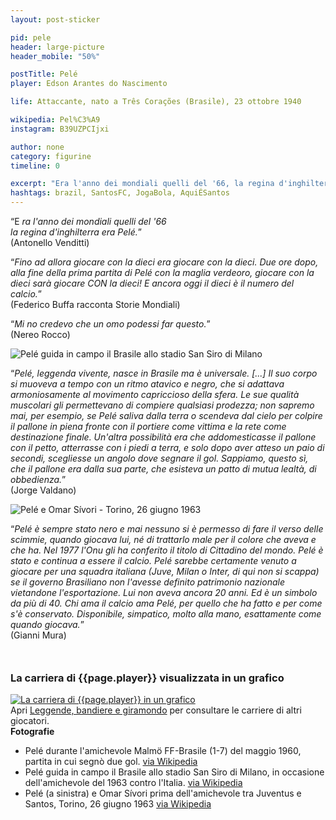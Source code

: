 ```yaml
---
layout: post-sticker

pid: pele
header: large-picture
header_mobile: "50%"

postTitle: Pelé
player: Edson Arantes do Nascimento

life: Attaccante, nato a Três Corações (Brasile), 23 ottobre 1940

wikipedia: Pel%C3%A9
instagram: B39UZPCIjxi

author: none
category: figurine
timeline: 0

excerpt: "Era l'anno dei mondiali quelli del '66, la regina d'inghilterra era Pelé (Antonello Venditti)"
hashtags: brazil, SantosFC, JogaBola, AquiÉSantos
---
```

“E _ra l'anno dei mondiali quelli del '66  
la regina d'inghilterra era Pelé._”  
(Antonello Venditti)

“_Fino ad allora giocare con la dieci era giocare con la dieci. Due ore dopo, alla fine della prima partita di Pelé con la maglia verdeoro, giocare con la dieci sarà giocare CON la dieci! E ancora oggi il dieci è il numero del calcio._”  
(Federico Buffa racconta Storie Mondiali)

“_Mi no credevo che un omo podessi far questo._”  
(Nereo Rocco)

<img class="responsive-img border w100" src="https://upload.wikimedia.org/wikipedia/it/2/26/Italia_vs_Brasile_-_Milano_-_1963_-_Pel%C3%A9.jpg" alt="Pelé guida in campo il Brasile allo stadio San Siro di Milano">


“_Pelé, leggenda vivente, nasce in Brasile ma è universale. [...] Il suo corpo si muoveva a tempo con un ritmo atavico e negro, che si adattava armoniosamente al movimento capriccioso della sfera. Le sue qualità muscolari gli permettevano di compiere qualsiasi prodezza; non sapremo mai, per esempio, se Pelé saliva dalla terra o scendeva dal cielo per colpire il pallone in piena fronte con il portiere come vittima e la rete come destinazione finale. Un'altra possibilità era che addomesticasse il pallone con il petto, atterrasse con i piedi a terra, e solo dopo aver atteso un paio di secondi, scegliesse un angolo dove segnare il gol. Sappiamo, questo sì, che il pallone era dalla sua parte, che esisteva un patto di mutua lealtà, di obbedienza._”  
(Jorge Valdano)


<img class="responsive-img border w100" src="https://upload.wikimedia.org/wikipedia/it/thumb/f/fe/Pel%C3%A9_e_S%C3%ADvori.jpg/1200px-Pel%C3%A9_e_S%C3%ADvori.jpg" alt="Pelé e Omar Sívori - Torino, 26 giugno 1963">



“_Pelé è sempre stato nero e mai nessuno si è permesso di fare il verso delle scimmie, quando giocava lui, né di trattarlo male per il colore che aveva e che ha. Nel 1977 l'Onu gli ha conferito il titolo di Cittadino del mondo. Pelé è stato e continua a essere il calcio. Pelé sarebbe certamente venuto a giocare per una squadra italiana (Juve, Milan o Inter, di qui non si scappa) se il governo Brasiliano non l'avesse definito patrimonio nazionale vietandone l'esportazione. Lui non aveva ancora 20 anni. Ed è un simbolo da più di 40. Chi ama il calcio ama Pelé, per quello che ha fatto e per come s'è conservato. Disponibile, simpatico, molto alla mano, esattamente come quando giocava._”  
(Gianni Mura)

<div style="margin-top: 50px">
<h3>La carriera di {{page.player}} visualizzata in un grafico</h3>
<a href="/leggende-bandiere-e-giramondo" title="La carriera di {{page.player}} visualizzata in un grafico"><img class="responsive-img w100 border" src="{{site.baseurl}}/assets/pics/careers/{{page.pid}}.png" alt="La carriera di {{page.player}} in un grafico"/></a>
</div>
Apri <a href="/leggende-bandiere-e-giramondo" title="La carriera di {{page.player}} visualizzata in un grafico">Leggende, bandiere e giramondo</a> per consultare le carriere di altri giocatori.


<div class="post-disclaimer">
<b>Fotografie</b><br/>
<ul>
  <li>Pelé durante l'amichevole Malmö FF-Brasile (1-7) del maggio 1960, partita in cui segnò due gol. <a href="https://en.wikipedia.org/wiki/Pel%C3%A9#/media/File:Pel%C3%A9_1960.jpg">via Wikipedia</a></li>
  <li>Pelé guida in campo il Brasile allo stadio San Siro di Milano, in occasione dell'amichevole del 1963 contro l'Italia. <a href="https://it.wikipedia.org/wiki/Pel%C3%A9#/media/File:Italia_vs_Brasile_-_Milano_-_1963_-_Pel%C3%A9.jpg">via Wikipedia</a></li>
  <li>Pelé (a sinistra) e Omar Sívori prima dell'amichevole tra Juventus e Santos, Torino, 26 giugno 1963 <a href="https://it.wikipedia.org/wiki/Pel%C3%A9#/media/File:Pel%C3%A9_e_S%C3%ADvori.jpg">via Wikipedia</a></li>
</ul>
</div>
